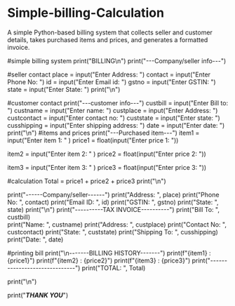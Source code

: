 # Simple-billing-Calculation
 A simple Python-based billing system that collects seller and customer details,  takes purchased items and prices, and generates a formatted invoice.

#simple billing system
print("BILLING\n")
print("---Company/seller info---")

#seller contact
place  = input("Enter Address: ")
contact = input("Enter Phone No: ")
id = input("Enter Email id: ")
gstno = input("Enter GSTIN: ")
state = input("Enter State: ")
print("\n")

#customer contact
print("---customer info---")
custbill = input("Enter Bill to: ")
custname = input("Enter name: ")
custplace = input("Enter Address: ")
custcontact = input("Enter contact no: ")
custstate = input("Enter state: ")
cusshipping = input("Enter shipping address: ")
date = input("Enter date: ")
print("\n")
#items and prices
print("---Purchased item---")
item1 = input("Enter item 1: " )
price1 = float(input("Enter price 1: "))

item2 = input("Enter item 2: " )
price2 = float(input("Enter price 2: "))


item3 = input("Enter item 3: " )
price3 = float(input("Enter price 3: "))

#calculation
Total = price1 + price2 + price3 
print("\n")

print("------Company/seller------")
print("Address: ", place)
print("Phone No: ", contact)
print("Email ID: ", id)
print("GSTIN: ", gstno)
print("State: ", state)
print("\n")
print("----------TAX INVOICE----------")
print("Bill To: ", custbill)                               
print("Name: ", custname)
print("Address: ", custplace)
print("Contact No: ", custcontact)
print("State: ", custstate)
print("Shipping To: ", cusshipping)
print("Date: ", date)

#printing bill
print("\n-------BILLING HISTORY-------")
print(f"{item1} :  {price1}")
print(f"{item2} :  {price2}")
print(f"{item3} :  {price3}")
print("------------------------------")
print("TOTAL: ", Total)

print("\n")

print("***************THANK YOU***************")
